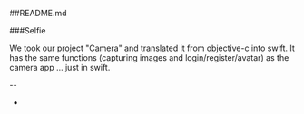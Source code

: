 ##README.md

###Selfie

We took our project "Camera" and translated it from objective-c into swift. It has the same functions (capturing images and login/register/avatar) as the camera app ... just in swift.

--

- 